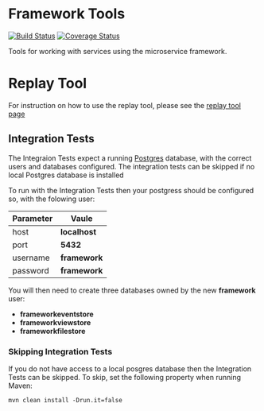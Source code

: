 #  Framework Tools

[![Build Status](https://travis-ci.org/CJSCommonPlatform/framework-tools.svg?branch=master)](https://travis-ci.org/CJSCommonPlatform/framework-tools) [![Coverage Status](https://coveralls.io/repos/github/CJSCommonPlatform/framework-tools/badge.svg?branch=master)](https://coveralls.io/github/CJSCommonPlatform/framework-tools?branch=master)

Tools for working with services using the microservice framework.

# Replay Tool
For instruction on how to use the replay tool, please see the [replay tool page](https://github.com/CJSCommonPlatform/framework-tools/tree/master/framework-tools-replay)

## Integration Tests
The Integraion Tests expect a running [Postgres](https://www.postgresql.org/) database, 
with the correct users and databases configured. The integration tests can be skipped if no local Postgres database is installed

To run with the Integration Tests then your postgress should be configured so, with the folowing user:

| Parameter | Vaule         |
|-----------|---------------|
| host      | **localhost** |
| port      | **5432**      |
| username  | **framework** |
| password  | **framework** |

You will then need to create three databases owned by the new **framework** user:

* __frameworkeventstore__
* __frameworkviewstore__
* __frameworkfilestore__

### Skipping Integration Tests
If you do not have access to a local posgres database then the Integration Tests can be skipped.
To skip, set the following property when running Maven:

``` 
mvn clean install -Drun.it=false
```

